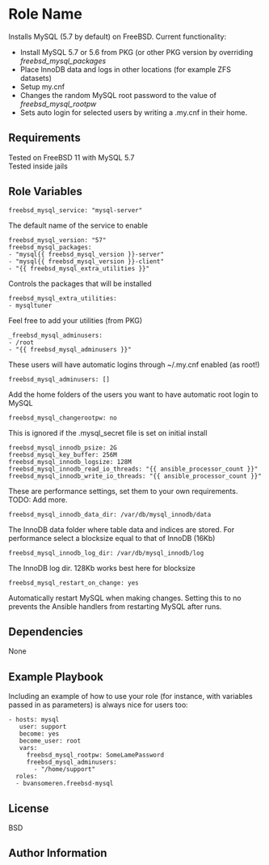 Role Name
=========

Installs MySQL (5.7 by default) on FreeBSD.
Current functionality:  
* Install MySQL 5.7 or 5.6 from PKG (or other PKG version by overriding _freebsd\_mysql\_packages_
* Place InnoDB data and logs in other locations (for example ZFS datasets)  
* Setup my.cnf  
* Changes the random MySQL root password to the value of _freebsd\_mysql\_rootpw_  
* Sets auto login for selected users by writing a .my.cnf in their home.

Requirements
------------

Tested on FreeBSD 11 with MySQL 5.7  
Tested inside jails

Role Variables
--------------

```
freebsd_mysql_service: "mysql-server"
```

The default name of the service to enable

```
freebsd_mysql_version: "57"
freebsd_mysql_packages:
- "mysql{{ freebsd_mysql_version }}-server"
- "mysql{{ freebsd_mysql_version }}-client"
- "{{ freebsd_mysql_extra_utilities }}"
```

Controls the packages that will be installed

```
freebsd_mysql_extra_utilities:
- mysqltuner
```

Feel free to add your utilities (from PKG)  

```
_freebsd_mysql_adminusers:
- /root
- "{{ freebsd_mysql_adminusers }}"
```
These users will have automatic logins through ~/.my.cnf enabled (as root!)

```
freebsd_mysql_adminusers: []
```

Add the home folders of the users you want to have automatic root login to MySQL

```
freebsd_mysql_changerootpw: no
```
This is ignored if the .mysql_secret file is set on initial install


```
freebsd_mysql_innodb_psize: 2G
freebsd_mysql_key_buffer: 256M
freebsd_mysql_innodb_logsize: 128M
freebsd_mysql_innodb_read_io_threads: "{{ ansible_processor_count }}"
freebsd_mysql_innodb_write_io_threads: "{{ ansible_processor_count }}"
```

These are performance settings, set them to your own requirements.  
TODO: Add more.

```
freebsd_mysql_innodb_data_dir: /var/db/mysql_innodb/data
```
The InnoDB data folder where table data and indices are stored. For performance select a blocksize equal to that of InnoDB (16Kb)

```
freebsd_mysql_innodb_log_dir: /var/db/mysql_innodb/log
```

The InnoDB log dir. 128Kb works best here for blocksize

```
freebsd_mysql_restart_on_change: yes
```

Automatically restart MySQL when making changes. Setting this to no prevents the Ansible handlers from restarting MySQL after runs.

Dependencies
------------

None

Example Playbook
----------------

Including an example of how to use your role (for instance, with variables passed in as parameters) is always nice for users too:

    - hosts: mysql
  	   user: support
  	   become: yes
  	   become_user: root
  	   vars:
    	 freebsd_mysql_rootpw: SomeLamePassword
         freebsd_mysql_adminusers:
    	   - "/home/support"
      roles:
      - bvansomeren.freebsd-mysql
      

License
-------

BSD

Author Information
------------------

